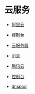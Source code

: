 # 云服务


<div id = "首"></div>
<script src = "../js/首.js"></script>


* [阿里云](https://www.aliyun.com/)
* [控制台](https://home.console.aliyun.com/)
* [云服务器](https://ecs.console.aliyun.com/)
* [消息](https://notifications.console.aliyun.com/)


* [腾讯云](https://cloud.tencent.com/)
* [控制台](https://console.cloud.tencent.com/)
* [dnspod](https://console.dnspod.cn/dns/list)
